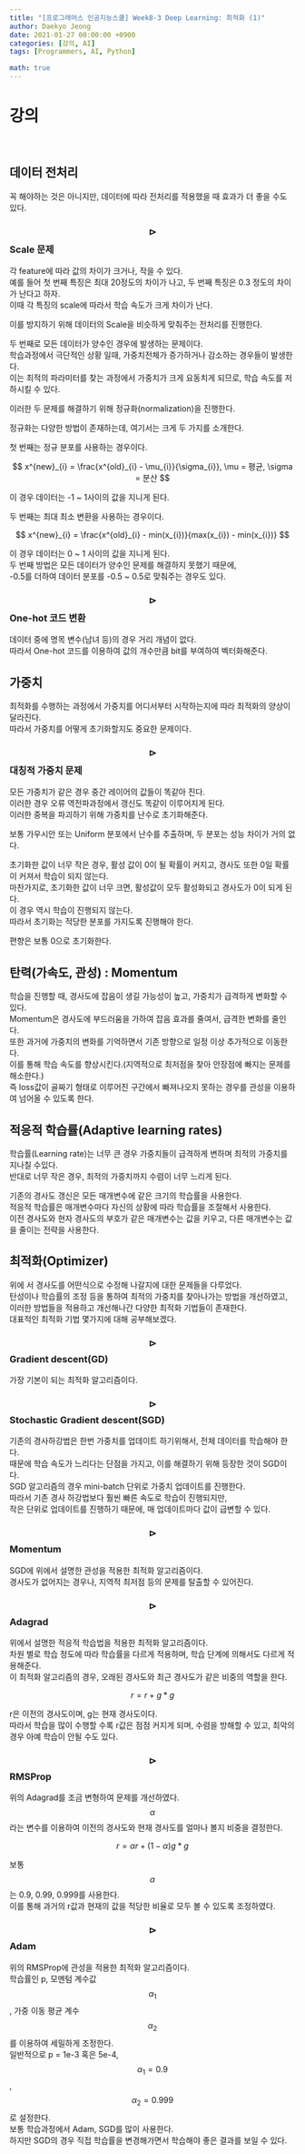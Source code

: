 ```yaml
---
title: "[프로그래머스 인공지능스쿨] Week8-3 Deep Learning: 최적화 (1)"
author: Daekyo Jeong
date: 2021-01-27 00:00:00 +0900
categories: [강의, AI]
tags: [Programmers, AI, Python]

math: true
---
```


# **강의**   
<br/>

## **데이터 전처리**  

꼭 해야하는 것은 아니지만, 데이터에 따라 전처리를 적용했을 때 효과가 더 좋을 수도 있다.  

### **$$\rhd$$ Scale 문제**  

각 feature에 따라 값의 차이가 크거나, 작을 수 있다.  
예를 들어 첫 번째 특징은 최대 20정도의 차이가 나고, 두 번째 특징은 0.3 정도의 차이가 난다고 하자.  
이때 각 특징의 scale에 따라서 학습 속도가 크게 차이가 난다.  

이를 방지하기 위해 데이터의 Scale을 비슷하게 맞춰주는 전처리를 진행한다.  

두 번째로 모든 데이터가 양수인 경우에 발생하는 문제이다.  
학습과정에서 극단적인 상황 일때, 가중치전체가 증가하거나 감소하는 경우들이 발생한다.  
이는 최적의 파라미터를 찾는 과정에서 가중치가 크게 요동치게 되므로, 학습 속도를 저하시킬 수 있다.  

이러한 두 문제를 해결하기 위해 정규화(normalization)을 진행한다.  

정규화는 다양한 방법이 존재하는데, 여기서는 크게 두 가지를 소개한다.  

첫 번째는 정규 분포를 사용하는 경우이다.  

$$
x^{new}_{i} = \frac{x^{old}_{i} - \mu_{i}}{\sigma_{i}}, \mu = 평균, \sigma = 분산
$$

이 경우 데이터는 -1 ~ 1사이의 값을 지니게 된다.  

두 번째는 최대 최소 변환을 사용하는 경우이다.  

$$
x^{new}_{i} = \frac{x^{old}_{i} - min(x_{i})}{max(x_{i}) - min(x_{i})}
$$

이 경우 데이터는 0 ~ 1 사이의 값을 지니게 된다.  
두 번째 방법은 모든 데이터가 양수인 문제를 해결하지 못했기 때문에,   
-0.5를 더하여 데이터 분포를 -0.5 ~ 0.5로 맞춰주는 경우도 있다.  



### **$$\rhd$$ One-hot 코드 변환**  

데이터 중에 명목 변수(남녀 등)의 경우 거리 개념이 없다.  
따라서 One-hot 코드를 이용하여 값의 개수만큼 bit를 부여하여 벡터화해준다.  

## **가중치**  

최적화를 수행하는 과정에서 가중치를 어디서부터 시작하는지에 따라 최적화의 양상이 달라진다.  
따라서 가중치를 어떻게 초기화할지도 중요한 문제이다.  

### **$$\rhd$$ 대칭적 가중치 문제**  

모든 가중치가 같은 경우 중간 레이어의 값들이 똑같아 진다.  
이러한 경우 오류 역전파과정에서 갱신도 똑같이 이루어지게 된다.  
이러한 중복을 파괴하기 위해 가중치를 난수로 초기화해준다.  

보통 가우시안 또는 Uniform 분포에서 난수를 추출하며, 두 분포는 성능 차이가 거의 없다.  

초기화한 값이 너무 작은 경우, 활성 값이 0이 될 확률이 커지고, 경사도 또한 0일 확률이 커져서 학습이 되지 않는다.  
마찬가지로, 초기화한 값이 너무 크면, 활성값이 모두 활성화되고 경사도가 0이 되게 된다.  
이 경우 역시 학습이 진행되지 않는다.  
따라서 초기화는 적당한 분포를 가지도록 진행해야 한다.  

편향은 보통 0으로 초기화한다.  

## **탄력(가속도, 관성) : Momentum**  

학습을 진행할 때, 경사도에 잡음이 생길 가능성이 높고, 가중치가 급격하게 변화할 수 있다.  
Momentum은 경사도에 부드러움을 가하여 잡음 효과를 줄여서, 급격한 변화를 줄인다.  
또한 과거에 가중치의 변화를 기억하면서 기존 방향으로 일정 이상 추가적으로 이동한다.  
이를 통해 학습 속도를 향상시킨다.(지역적으로 최저점을 찾아 안장점에 빠지는 문제를 해소한다.)  
즉 loss값이 골짜기 형태로 이루어진 구간에서 빠져나오지 못하는 경우를 관성을 이용하여 넘어올 수 있도록 한다.  

## **적응적 학습률(Adaptive learning rates)**  

학습률(Learning rate)는 너무 큰 경우 가중치들이 급격하게 변하며 최적의 가중치를 지나칠 수있다.  
반대로 너무 작은 경우, 최적의 가중치까지 수렴이 너무 느리게 된다.  

기존의 경사도 갱신은 모든 매개변수에 같은 크기의 학습률을 사용한다.  
적응적 학습률은 매개변수마다 자신의 상황에 따라 학습률을 조절해서 사용한다.  
이전 경사도와 현자 경사도의 부호가 같은 매개변수는 값을 키우고, 다른 매개변수는 값을 줄이는 전략을 사용한다.  

## **최적화(Optimizer)**  

위에 서 경사도를 어떤식으로 수정해 나갈지에 대한 문제들을 다루었다.  
탄성이나 학습률의 조정 등을 통하여 최적의 가중치를 찾아나가는 방법을 개선하였고,  
이러한 방법들을 적용하고 개선해나간 다양한 최적화 기법들이 존재한다.  
대표적인 최적화 기법 몇가지에 대해 공부해보겠다.  

### **$$\rhd$$ Gradient descent(GD)**  

가장 기본이 되는 최적화 알고리즘이다.  

### **$$\rhd$$ Stochastic Gradient descent(SGD)**  

기존의 경사하강법은 한번 가중치를 업데이트 하기위해서, 전체 데이터를 학습해야 한다.  
때문에 학습 속도가 느리다는 단점을 가지고, 이를 해결하기 위해 등장한 것이 SGD이다.  
SGD 알고리즘의 경우 mini-batch 단위로 가중치 업데이트를 진행한다.  
따라서 기존 경사 하강법보다 훨씬 빠른 속도로 학습이 진행되지만,  
작은 단위로 업데이트를 진행하기 때문에, 매 업데이트마다 값이 급변할 수 있다.  

### **$$\rhd$$ Momentum**  

SGD에 위에서 설명한 관성을 적용한 최적화 알고리즘이다.  
경사도가 없어지는 경우나, 지역적 최저점 등의 문제를 탈출할 수 있어진다.  

### **$$\rhd$$ Adagrad**  

위에서 설명한 적응적 학습법을 적용한 최적화 알고리즘이다.  
차원 별로 학습 정도에 따라 학습률을 다르게 적용하며, 학습 단계에 의해서도 다르게 적용해준다.  
이 최적화 알고리즘의 경우, 오래된 경사도와 최근 경사도가 같은 비중의 역할을 한다.  

$$
r = r + g * g
$$

r은 이전의 경사도이며, g는 현재 경사도이다.  
따라서 학습을 많이 수행할 수록 r값은 점점 커지게 되며, 수렴을 방해할 수 있고, 최악의 경우 아예 학습이 안될 수도 있다.  

### **$$\rhd$$ RMSProp**  

위의 Adagrad를 조금 변형하여 문제를 개선하였다.  
$$\alpha$$라는 변수를 이용하여 이전의 경사도와 현재 경사도를 얼마나 볼지 비중을 결정한다.  

$$
r = \alpha r + (1-\alpha)g * g
$$

보통 $$\alpha$$는 0.9, 0.99, 0.999를 사용한다.  
이를 통해 과거의 r값과 현재의 값을 적당한 비율로 모두 볼 수 있도록 조정하였다.  

### **$$\rhd$$ Adam**  

위의 RMSProp에 관성을 적용한 최적화 알고리즘이다.  
학습률인 p, 모멘텀 계수값 $$\alpha_{1}$$, 가중 이동 평균 계수 $$\alpha_{2}$$를 이용하여 세밀하게 조정한다.  
일반적으로 p = 1e-3 혹은 5e-4, $$\alpha_{1} = 0.9$$, $$\alpha_{2} = 0.999$$로 설정한다.  
보통 학습과정에서 Adam, SGD를 많이 사용한다.  
하지만 SGD의 경우 직접 학습률을 변경해가면서 학습해야 좋은 결과를 보일 수 있다.  
